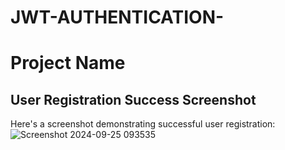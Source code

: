 # JWT-AUTHENTICATION-
# Project Name

## User Registration Success Screenshot

Here's a screenshot demonstrating successful user registration:
![Screenshot 2024-09-25 093535](https://github.com/user-attachments/assets/9ce78eff-ce06-4eb5-a6af-ca76e8e1c9f3)

